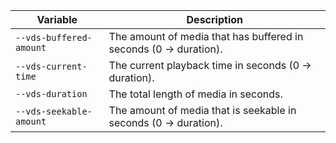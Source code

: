| Variable                | Description                                                       |
| ----------------------- | ----------------------------------------------------------------- |
| `--vds-buffered-amount` | The amount of media that has buffered in seconds (0 -> duration). |
| `--vds-current-time`    | The current playback time in seconds (0 -> duration).             |
| `--vds-duration`        | The total length of media in seconds.                             |
| `--vds-seekable-amount` | The amount of media that is seekable in seconds (0 -> duration).  |
